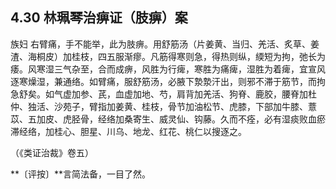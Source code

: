 ## 4.30 林珮琴治痹证（肢痹）案

族妇 右臂痛，手不能举，此为肢痹。用舒筋汤（片姜黄、当归、羌活、炙草、姜渣、海桐皮）加桂枝，四五服渐瘳。凡筋得寒则急，得热则纵，緛短为拘，弛长为痿。风寒湿三气杂至，合而成痹，风胜为行痺，寒胜为痛痺，湿胜为着痺，宜宣风逐寒燥湿，兼通络。如臂痛，服舒筋汤，必腋下漐漐汗出，则邪不滞于筋节，而拘急舒矣。如气虚加参、芪，血虚加地、芍，肩背加羌活、狗脊、鹿胶，腰脊加杜仲、独活、沙苑子，臂指加姜黄、桂枝，骨节加油松节、虎膝，下部加牛膝、薏苡、五加皮、虎胫骨，经络加桑寄生、威灵仙、钩藤。久而不痊，必有湿痰败血瘀滞经络，加桂心、胆星、川乌、地龙、红花、桃仁以搜逐之。

（《类证治裁》卷五）

**〔评按〕**言简法备，一目了然。
